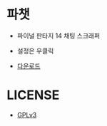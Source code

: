 # 파챗

- 파이널 판타지 14 채팅 스크래퍼

- 설정은 우클릭

- [다운로드](https://github.com/RyuaNerin/ffchat/releases/latest)

# LICENSE

- [GPLv3](LICENSE.txt)
